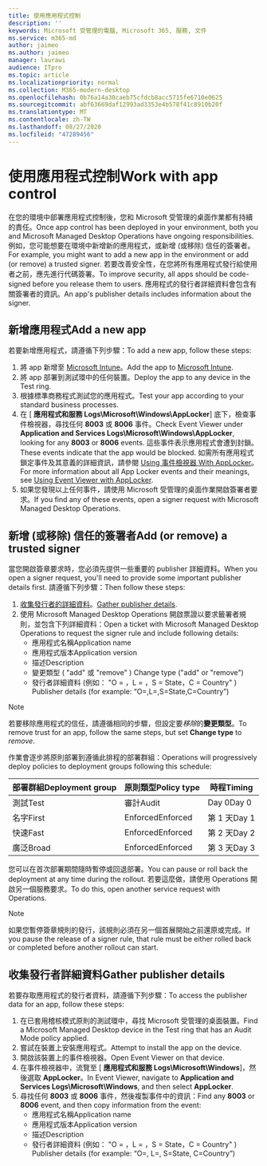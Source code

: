 ```yaml
---
title: 使用應用程式控制
description: ''
keywords: Microsoft 受管理的電腦, Microsoft 365, 服務, 文件
ms.service: m365-md
author: jaimeo
ms.author: jaimeo
manager: laurawi
audience: ITpro
ms.topic: article
ms.localizationpriority: normal
ms.collection: M365-modern-desktop
ms.openlocfilehash: 0b76a14a30caeb75cfdcb8acc5715fe6710e0625
ms.sourcegitcommit: abf63669daf12993ad3353e4b578f41c8910b20f
ms.translationtype: MT
ms.contentlocale: zh-TW
ms.lasthandoff: 08/27/2020
ms.locfileid: "47289456"
---
```

# <a name="work-with-app-control"></a><span data-ttu-id="2ad26-103">使用應用程式控制</span><span class="sxs-lookup"><span data-stu-id="2ad26-103">Work with app control</span></span>

<span data-ttu-id="2ad26-104">在您的環境中部署應用程式控制後，您和 Microsoft 受管理的桌面作業都有持續的責任。</span><span class="sxs-lookup"><span data-stu-id="2ad26-104">Once app control has been deployed in your environment, both you and Microsoft Managed Desktop Operations have ongoing responsibilities.</span></span> <span data-ttu-id="2ad26-105">例如，您可能想要在環境中新增新的應用程式，或新增 (或移除) 信任的簽署者。</span><span class="sxs-lookup"><span data-stu-id="2ad26-105">For example, you might want to add a new app in the environment or add (or remove) a trusted signer.</span></span> <span data-ttu-id="2ad26-106">若要改善安全性，在您將所有應用程式發行給使用者之前，應先進行代碼簽署。</span><span class="sxs-lookup"><span data-stu-id="2ad26-106">To improve security, all apps should be code-signed before you release them to users.</span></span> <span data-ttu-id="2ad26-107">應用程式的發行者詳細資料會包含有關簽署者的資訊。</span><span class="sxs-lookup"><span data-stu-id="2ad26-107">An app's publisher details includes information about the signer.</span></span>


## <a name="add-a-new-app"></a><span data-ttu-id="2ad26-108">新增應用程式</span><span class="sxs-lookup"><span data-stu-id="2ad26-108">Add a new app</span></span>

<span data-ttu-id="2ad26-109">若要新增應用程式，請遵循下列步驟：</span><span class="sxs-lookup"><span data-stu-id="2ad26-109">To add a new app, follow these steps:</span></span>

1. <span data-ttu-id="2ad26-110">將 app 新增至 [Microsoft Intune](https://docs.microsoft.com/mem/intune/apps/apps-win32-app-management)。</span><span class="sxs-lookup"><span data-stu-id="2ad26-110">Add the app to [Microsoft Intune](https://docs.microsoft.com/mem/intune/apps/apps-win32-app-management).</span></span>
2. <span data-ttu-id="2ad26-111">將 app 部署到測試環中的任何裝置。</span><span class="sxs-lookup"><span data-stu-id="2ad26-111">Deploy the app to any device in the Test ring.</span></span> 
3. <span data-ttu-id="2ad26-112">根據標準商務程式測試您的應用程式。</span><span class="sxs-lookup"><span data-stu-id="2ad26-112">Test your app according to your standard business processes.</span></span> 
4. <span data-ttu-id="2ad26-113">在 [ **應用程式和服務 Logs\Microsoft\Windows\AppLocker**] 底下，檢查事件檢視器，尋找任何 **8003** 或 **8006** 事件。</span><span class="sxs-lookup"><span data-stu-id="2ad26-113">Check Event Viewer under **Application and Services Logs\Microsoft\Windows\AppLocker**, looking for any **8003** or **8006** events.</span></span> <span data-ttu-id="2ad26-114">這些事件表示應用程式會遭到封鎖。</span><span class="sxs-lookup"><span data-stu-id="2ad26-114">These events indicate that the app would be blocked.</span></span> <span data-ttu-id="2ad26-115">如需所有應用程式鎖定事件及其意義的詳細資訊，請參閱 [Using 事件檢視器 With AppLocker](https://docs.microsoft.com/windows/security/threat-protection/windows-defender-application-control/applocker/using-event-viewer-with-applocker)。</span><span class="sxs-lookup"><span data-stu-id="2ad26-115">For more information about all App Locker events and their meanings, see [Using Event Viewer with AppLocker](https://docs.microsoft.com/windows/security/threat-protection/windows-defender-application-control/applocker/using-event-viewer-with-applocker).</span></span>
5. <span data-ttu-id="2ad26-116">如果您發現以上任何事件，請使用 Microsoft 受管理的桌面作業開啟簽署者要求。</span><span class="sxs-lookup"><span data-stu-id="2ad26-116">If you find any of these events, open a signer request with Microsoft Managed Desktop Operations.</span></span>

## <a name="add-or-remove-a-trusted-signer"></a><span data-ttu-id="2ad26-117">新增 (或移除) 信任的簽署者</span><span class="sxs-lookup"><span data-stu-id="2ad26-117">Add (or remove) a trusted signer</span></span>

<span data-ttu-id="2ad26-118">當您開啟簽章要求時，您必須先提供一些重要的 publisher 詳細資料。</span><span class="sxs-lookup"><span data-stu-id="2ad26-118">When you open a signer request, you'll need to provide some important publisher details first.</span></span> <span data-ttu-id="2ad26-119">請遵循下列步驟：</span><span class="sxs-lookup"><span data-stu-id="2ad26-119">Then follow these steps:</span></span>

1. <span data-ttu-id="2ad26-120">[收集發行者的詳細資料](#gather-publisher-details)。</span><span class="sxs-lookup"><span data-stu-id="2ad26-120">[Gather publisher details](#gather-publisher-details).</span></span>
2. <span data-ttu-id="2ad26-121">使用 Microsoft Managed Desktop Operations 開啟票證以要求籤署者規則，並包含下列詳細資料：</span><span class="sxs-lookup"><span data-stu-id="2ad26-121">Open a ticket with Microsoft Managed Desktop Operations to request the signer rule and include following details:</span></span>  
    - <span data-ttu-id="2ad26-122">應用程式名稱</span><span class="sxs-lookup"><span data-stu-id="2ad26-122">Application name</span></span> 
    - <span data-ttu-id="2ad26-123">應用程式版本</span><span class="sxs-lookup"><span data-stu-id="2ad26-123">Application version</span></span> 
    - <span data-ttu-id="2ad26-124">描述</span><span class="sxs-lookup"><span data-stu-id="2ad26-124">Description</span></span> 
    - <span data-ttu-id="2ad26-125">變更類型 ( "add" 或 "remove" ) </span><span class="sxs-lookup"><span data-stu-id="2ad26-125">Change type ("add" or "remove")</span></span>  
    - <span data-ttu-id="2ad26-126">發行者詳細資料 (例如： "O = <publisher name> ，L = <location> ，S = State，C = Country" ) </span><span class="sxs-lookup"><span data-stu-id="2ad26-126">Publisher details (for example: “O=<publisher name>,L=<location>,S=State,C=Country”)</span></span> 

> [!NOTE]
> <span data-ttu-id="2ad26-127">若要移除應用程式的信任，請遵循相同的步驟，但設定要*移除*的**變更類型**。</span><span class="sxs-lookup"><span data-stu-id="2ad26-127">To remove trust for an app, follow the same steps, but set **Change type** to *remove*.</span></span>

<span data-ttu-id="2ad26-128">作業會逐步將原則部署到遵循此排程的部署群組：</span><span class="sxs-lookup"><span data-stu-id="2ad26-128">Operations will progressively deploy policies to deployment groups following this schedule:</span></span>


|<span data-ttu-id="2ad26-129">部署群組</span><span class="sxs-lookup"><span data-stu-id="2ad26-129">Deployment group</span></span>  |<span data-ttu-id="2ad26-130">原則類型</span><span class="sxs-lookup"><span data-stu-id="2ad26-130">Policy type</span></span>  |<span data-ttu-id="2ad26-131">時程</span><span class="sxs-lookup"><span data-stu-id="2ad26-131">Timing</span></span>  |
|---------|---------|---------|
|<span data-ttu-id="2ad26-132">測試</span><span class="sxs-lookup"><span data-stu-id="2ad26-132">Test</span></span>     |  <span data-ttu-id="2ad26-133">審計</span><span class="sxs-lookup"><span data-stu-id="2ad26-133">Audit</span></span>       |  <span data-ttu-id="2ad26-134">Day 0</span><span class="sxs-lookup"><span data-stu-id="2ad26-134">Day 0</span></span>       |
|<span data-ttu-id="2ad26-135">名字</span><span class="sxs-lookup"><span data-stu-id="2ad26-135">First</span></span>     | <span data-ttu-id="2ad26-136">Enforced</span><span class="sxs-lookup"><span data-stu-id="2ad26-136">Enforced</span></span>        | <span data-ttu-id="2ad26-137">第 1 天</span><span class="sxs-lookup"><span data-stu-id="2ad26-137">Day 1</span></span>        |
|<span data-ttu-id="2ad26-138">快速</span><span class="sxs-lookup"><span data-stu-id="2ad26-138">Fast</span></span>     | <span data-ttu-id="2ad26-139">Enforced</span><span class="sxs-lookup"><span data-stu-id="2ad26-139">Enforced</span></span>        |  <span data-ttu-id="2ad26-140">第 2 天</span><span class="sxs-lookup"><span data-stu-id="2ad26-140">Day 2</span></span>       |
|<span data-ttu-id="2ad26-141">廣泛</span><span class="sxs-lookup"><span data-stu-id="2ad26-141">Broad</span></span>     | <span data-ttu-id="2ad26-142">Enforced</span><span class="sxs-lookup"><span data-stu-id="2ad26-142">Enforced</span></span>        |  <span data-ttu-id="2ad26-143">第 3 天</span><span class="sxs-lookup"><span data-stu-id="2ad26-143">Day 3</span></span>       |


<span data-ttu-id="2ad26-144">您可以在首次部署期間隨時暫停或回退部署。</span><span class="sxs-lookup"><span data-stu-id="2ad26-144">You can pause or roll back the deployment at any time during the rollout.</span></span> <span data-ttu-id="2ad26-145">若要這麼做，請使用 Operations 開啟另一個服務要求。</span><span class="sxs-lookup"><span data-stu-id="2ad26-145">To do this, open another service request with Operations.</span></span>

> [!NOTE]
> <span data-ttu-id="2ad26-146">如果您暫停簽章規則的發行，該規則必須在另一個首展開始之前還原或完成。</span><span class="sxs-lookup"><span data-stu-id="2ad26-146">If you pause the release of a signer rule, that rule must be either rolled back or completed before another rollout can start.</span></span>

## <a name="gather-publisher-details"></a><span data-ttu-id="2ad26-147">收集發行者詳細資料</span><span class="sxs-lookup"><span data-stu-id="2ad26-147">Gather publisher details</span></span>

<span data-ttu-id="2ad26-148">若要存取應用程式的發行者資料，請遵循下列步驟：</span><span class="sxs-lookup"><span data-stu-id="2ad26-148">To access the publisher data for an app, follow these steps:</span></span>

1. <span data-ttu-id="2ad26-149">在已套用稽核模式原則的測試環中，尋找 Microsoft 受管理的桌面裝置。</span><span class="sxs-lookup"><span data-stu-id="2ad26-149">Find a Microsoft Managed Desktop device in the Test ring that has an Audit Mode policy applied.</span></span> 
2. <span data-ttu-id="2ad26-150">嘗試在裝置上安裝應用程式。</span><span class="sxs-lookup"><span data-stu-id="2ad26-150">Attempt to install the app on the device.</span></span>
3. <span data-ttu-id="2ad26-151">開啟該裝置上的事件檢視器。</span><span class="sxs-lookup"><span data-stu-id="2ad26-151">Open Event Viewer on that device.</span></span> 
4. <span data-ttu-id="2ad26-152">在事件檢視器中，流覽至 [ **應用程式和服務 Logs\Microsoft\Windows**]，然後選取 **AppLocker**。</span><span class="sxs-lookup"><span data-stu-id="2ad26-152">In Event Viewer, navigate to **Application and Services Logs\Microsoft\Windows**, and then select **AppLocker**.</span></span> 
5. <span data-ttu-id="2ad26-153">尋找任何 **8003** 或 **8006** 事件，然後複製事件中的資訊：</span><span class="sxs-lookup"><span data-stu-id="2ad26-153">Find any **8003** or **8006** event, and then copy information from the event:</span></span> 
    - <span data-ttu-id="2ad26-154">應用程式名稱</span><span class="sxs-lookup"><span data-stu-id="2ad26-154">Application name</span></span> 
    - <span data-ttu-id="2ad26-155">應用程式版本</span><span class="sxs-lookup"><span data-stu-id="2ad26-155">Application version</span></span> 
    - <span data-ttu-id="2ad26-156">描述</span><span class="sxs-lookup"><span data-stu-id="2ad26-156">Description</span></span> 
    - <span data-ttu-id="2ad26-157">發行者詳細資料 (例如： "O = <publisher name> ，L = <location> ，S = State，C = Country" ) </span><span class="sxs-lookup"><span data-stu-id="2ad26-157">Publisher details (for example: “O=<publisher name>, L=<location>, S=State, C=Country”)</span></span> 
